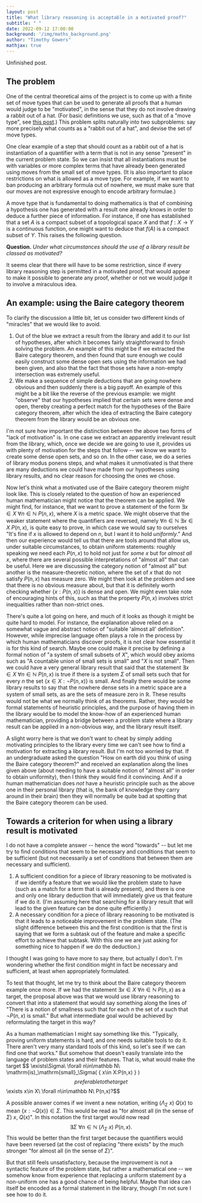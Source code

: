 ```yaml
---
layout: post
title: "What library reasoning is acceptable in a motivated proof?"
subtitle: " "
date: 2022-09-12 17:00:00
background: '/img/maths_background.png'
author: "Timothy Gowers"
mathjax: true
---
```


Unfinished post.

## The problem

One of the central theoretical aims of the project is to come up with a finite set of move types that can be used to generate all proofs that a human would judge to be "motivated", in the sense that they do not involve drawing a rabbit out of a hat. (For basic definitions we use, such as that of a "move type", see <a href="{{site.baseurl}}/2022/09/07/basicalgorithm.html">this post</a>.) This problem splits naturally into two subproblems: say more precisely what counts as a "rabbit out of a hat", and devise the set of move types.

One clear example of a step that should count as a rabbit out of a hat is instantiation of a quantifier with a term that is not in any sense "present" in the current problem state. So we can insist that all instantiations must be with variables or more complex terms that have already been generated using moves from the small set of move types. (It is also important to place restrictions on what is allowed as a move type. For example, if we want to ban producing an arbitrary formula out of nowhere, we must make sure that our moves are not expressive enough to encode arbitrary formulae.)

A move type that is fundamental to doing mathematics is that of combining a hypothesis one has generated with a result one already knows in order to deduce a further piece of information. For instance, if one has established that a set $A$ is a compact subset of a topological space $X$ and that $f:X\to Y$ is a continuous function, one might want to deduce that $f(A)$ is a compact subset of $Y$. This raises the following question.

**Question.** *Under what circumstances should the use of a library result be classed as motivated?*

It seems clear that there will have to be some restriction, since if every library reasoning step is permitted in a motivated proof, that would appear to make it possible to generate any proof, whether or not we would judge it to involve a miraculous idea.

## An example: using the Baire category theorem

To clarify the discussion a little bit, let us consider two different kinds of "miracles" that we would like to avoid.

1. Out of the blue we extract a result from the library and add it to our list of hypotheses, after which it becomes fairly straightforward to finish solving the problem. An example of this might be if we extracted the Baire category theorem, and then found that sure enough we could easily construct some dense open sets using the information we had been given, and also that the fact that those sets have a non-empty intersection was extremely useful.
2. We make a sequence of simple deductions that are going nowhere obvious and then suddenly there is a big payoff. An example of this might be a bit like the reverse of the previous example: we might "observe" that our hypotheses implied that certain sets were dense and open, thereby creating a perfect match for the hypotheses of the Baire category theorem, after which the idea of extracting the Baire category theorem from the library would be an obvious one.

I'm not sure how important the distinction between the above two forms of "lack of motivation" is. In one case we extract an apparently irrelevant result from the library, which, once we decide we are going to use it, provides us with plenty of motivation for the steps that follow -- we know we want to create some dense open sets, and so on. In the other case, we do a series of library modus ponens steps, and what makes it unmotivated is that there are many deductions we could have made from our hypotheses using library results, and no clear reason for choosing the ones we chose.

Now let's think what a motivated use of the Baire category theorem might look like. This is closely related to the question of how an experienced human mathematician might notice that the theorem can be applied. We might find, for instance, that we want to prove a statement of the form $\exists x\in X\ \forall n\in\mathbb N\ P(n,x)$, where $X$ is a metric space. We might observe that the weaker statement where the quantifiers are reversed, namely $\forall n\in\mathbb N\ \exists x\in X\ P(n,x)$, is quite easy to prove, in which case we would say to ourselves "It's fine if $x$ is allowed to depend on $n$, but I want it to hold *uniformly*." And then our experience would tell us that there are tools around that allow us, under suitable circumstances, to obtain uniform statements: roughly speaking we need each $P(n,x)$ to hold not just for *some* $x$ but for *almost all* $x$, where there are several possible interpretations of "almost all" that can be useful. Here we are discussing the category notion of "almost all" but another is the measure-theoretic notion, where the set of $x$ that do not satisfy $P(n,x)$ has measure zero. We might then look at the problem and see that there is no obvious measure about, but that it is definitely worth checking whether $\{x:P(n,x)\}$ is dense and open. We might even take note of encouraging hints of this, such as that the property $P(n,x)$ involves strict inequalities rather than non-strict ones.

There's quite a lot going on here, and much of it looks as though it might be quite hard to model. For instance, the explanation above relied on a somewhat vague and abstract notion of "suitable 'almost all' definition". However, while imprecise language often plays a role in the process by which human mathematicians discover proofs, it is not clear how essential it is for this kind of search. Maybe one could make it precise by defining a formal notion of "a system of small subsets of $X$", which would obey axioms such as "A countable union of small sets is small" and "$X$ is not small". Then we could have a very general library result that said that the statement $\exists x\in X\ \forall n\in\mathbb N\ P(n,x)$ is true if there is a system $\Sigma$ of small sets such that for every $n$ the set $\{x\in X:\neg P(n,x)\}$ is small. And finally there would be some library results to say that the nowhere dense sets in a metric space are a system of small sets, as are the sets of measure zero in $\mathbb R$. These results would not be what we normally think of as theorems. Rather, they would be formal statements of heuristic principles, and the purpose of having them in the library would be to model the know-how of an experienced human mathematician, providing a bridge between a problem state where a library result can be applied in a non-obvious way, and the library result itself. 

A slight worry here is that we don't want to cheat by simply adding motivating principles to the library every time we can't see how to find a motivation for extracting a library result. But I'm not too worried by that. If an undergraduate asked the question "How on earth did you think of using the Baire category theorem?" and received an explanation along the lines given above (about needing to have a suitable notion of "almost all" in order to obtain uniformity), then I think they would find it convincing. And if a human mathematician does *not* have a heuristic principle such as the above one in their personal library (that is, the bank of knowledge they carry around in their brain) then they will normally be quite bad at spotting that the Baire category theorem can be used. 

## Towards a criterion for when using a library result is motivated

I do not have a complete answer -- hence the word "towards" -- but let me try to find conditions that seem to be necessary and conditions that seem to be sufficient (but not necessarily a set of conditions that between them are necessary and sufficient). 

1. A sufficient condition for a piece of library reasoning to be motivated is if we identify a feature that we would like the problem state to have (such as a match for a term that is already present), and there is one and only one library deduction that will immediately give us that feature if we do it. (I'm assuming here that searching for a library result that will lead to the given feature can be done quite efficiently.)
2. A necessary condition for a piece of library reasoning to be motivated is that it leads to a noticeable improvement in the problem state. (The slight difference between this and the first condition is that the first is saying that we form a subtask out of the feature and make a specific effort to achieve that subtask. With this one we are just asking for something nice to happen if we do the deduction.)

I thought I was going to have more to say there, but actually I don't. I'm wondering whether the first condition might in fact be necessary and sufficient, at least when appropriately formulated. 

To test that thought, let me try to think about the Baire category theorem example once more. If we had the statement $\exists x\in X\ \forall n\in\mathbb N\ P(n,x)$ as a target, the proposal above was that we would use library reasoning to convert that into a statement that would say something along the lines of "There is a notion of smallness such that for each $n$ the set of $x$ such that $\neg P(n,x)$ is small." But what intermediate goal would be achieved by reformulating the target in this way?

As a human mathematician I might say something like this. "Typically, proving uniform statements is hard, and one needs suitable tools to do it. There aren't very many standard tools of this kind, so let's see if we can find one that works." But somehow that doesn't easily translate into the language of problem states and their features. That is, what would make the target
$$ \exists\Sigma\ \forall n\in\mathbb N\ \mathrm{is)\_\mathrm{small}_\Sigma( \{ x\in X:P(n,x) \} ) $$
preferable to the target
$$\exists x\in X\ \forall n\in\mathbb N\ P(n,x)?$$

A possible answer comes if we invent a new notation, writing $(\Lambda_\Sigma\ x)\ Q(x)$ to mean $\{x:\neg Q(x)\}\in\Sigma$. This would be read as "for almost all (in the sense of $\Sigma$) $x$, $Q(x)$". In this notation the first target would now read
$$\exists\Sigma\ \forall n\in\mathbb N\ (\Lambda_\Sigma\ x)\ P(n,x).$$
This would be better than the first target because the quantifiers would have been reversed (at the cost of replacing "there exists" by the much stronger "for almost all (in the sense of $\Sigma$)".

But that still feels unsatisfactory, because the improvement is not a syntactic feature of the problem state, but rather a mathematical one -- we somehow know from experience that replacing a uniform statement by a non-uniform one has a good chance of being helpful. Maybe that idea can itself be encoded as a formal statement in the library, though I'm not sure I see how to do it.
